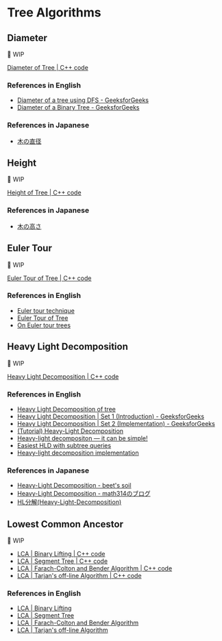 # Tree Algorithms

## Diameter
🚧 WIP

[Diameter of Tree | C++ code](diameter.hpp)

### References in English
- [Diameter of a tree using DFS - GeeksforGeeks](https://www.geeksforgeeks.org/diameter-tree-using-dfs/)
- [Diameter of a Binary Tree - GeeksforGeeks](https://www.geeksforgeeks.org/diameter-of-a-binary-tree/)

### References in Japanese
- [木の直径](http://www.prefield.com/algorithm/graph/tree_diameter.html)

## Height
🚧 WIP

[Height of Tree | C++ code](height.hpp)

### References in Japanese

- [木の高さ](http://www.prefield.com/algorithm/graph/tree_height.html)

## Euler Tour
🚧 WIP

[Euler Tour of Tree | C++ code](euler_tour.hpp)

### References in English
- [Euler tour technique](https://en.wikipedia.org/wiki/Euler_tour_technique)
- [Euler Tour of Tree](https://www.geeksforgeeks.org/euler-tour-tree/)
- [On Euler tour trees](https://codeforces.com/blog/entry/18369)

## Heavy Light Decomposition
🚧 WIP

[Heavy Light Decomposition | C++ code](heavy-light-decomposition.hpp)

### References in English

- [Heavy Light Decomposition of tree](https://iq.opengenus.org/heavy-light-decomposition/)
- [Heavy Light Decomposition | Set 1 (Introduction) - GeeksforGeeks](https://www.geeksforgeeks.org/heavy-light-decomposition-set-1-introduction/)
- [Heavy Light Decomposition | Set 2 (Implementation) - GeeksforGeeks](https://www.geeksforgeeks.org/heavy-light-decomposition-set-2-implementation/)
- [(Tutorial) Heavy-Light Decomposition](https://discuss.codechef.com/t/tutorial-heavy-light-decomposition/69423)
- [Heavy-light decompositon — it can be simple!](https://codeforces.com/blog/entry/12239)
- [Easiest HLD with subtree queries](https://codeforces.com/blog/entry/53170)
- [Heavy-light decomposition implementation](https://codeforces.com/blog/entry/22072)

### References in Japanese
- [Heavy-Light Decomposition - beet's soil](https://beet-aizu.hatenablog.com/entry/2017/12/12/235950)
- [Heavy-Light Decomposition - math314のブログ](https://math314.hateblo.jp/entry/2014/06/24/220107)
- [HL分解(Heavy-Light-Decomposition)](https://ei1333.github.io/luzhiled/snippets/tree/heavy-light-decomposition.html)

## Lowest Common Ancestor
🚧 WIP

- [LCA | Binary Lifting | C++ code](lowest-common-ancestor/lca-binary-lifting.hpp)
- [LCA | Segment Tree | C++ code](lowest-common-ancestor/lca-segment-tree.hpp)
- [LCA | Farach-Colton and Bender Algorithm | C++ code](lowest-common-ancestor/lca-farach-colton-bender.hpp)
- [LCA | Tarjan's off-line Algorithm | C++ code](lowest-common-ancestor/lca-tarjan.hpp)

### References in English
- [LCA | Binary Lifting](https://cp-algorithms.com/graph/lca_binary_lifting.html)
- [LCA | Segment Tree](https://cp-algorithms.com/graph/lca.html)
- [LCA | Farach-Colton and Bender Algorithm](https://cp-algorithms.com/graph/lca_farachcoltonbender.html)
- [LCA | Tarjan's off-line Algorithm](https://cp-algorithms.com/graph/lca_tarjan.html)